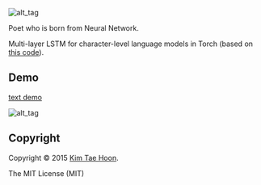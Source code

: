 ![alt_tag](https://raw.githubusercontent.com/carpedm20/poet-neural/master/contents/poet.PNG)

Poet who is born from Neural Network.

Multi-layer LSTM for character-level language models in Torch (based on [this code](https://github.com/karpathy/char-rnn)).


Demo
----

[text demo](https://github.com/carpedm20/poet-neural/blob/master/demo.txt)

![alt_tag](https://raw.githubusercontent.com/carpedm20/poet-neural/master/contents/poet2.PNG)


Copyright
---------

Copyright :copyright: 2015 [Kim Tae Hoon](http://carpedm20.github.io/).

The MIT License (MIT)
